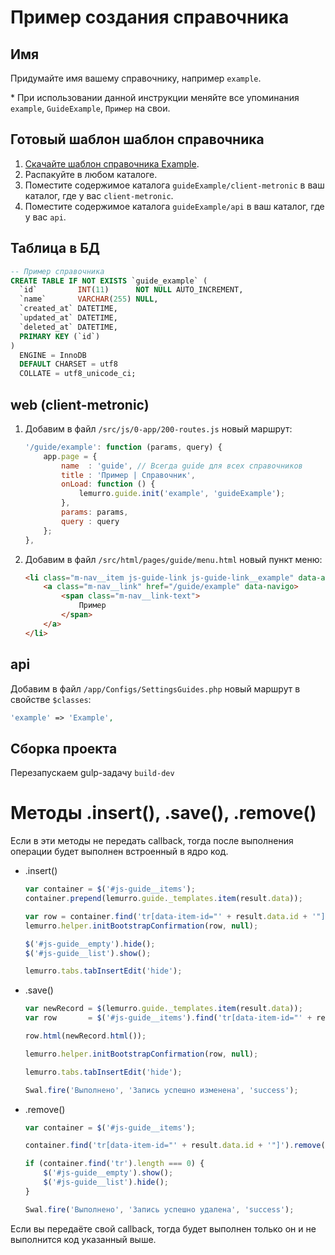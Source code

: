# Пример создания справочника

## Имя
Придумайте имя вашему справочнику, например `example`.

\* При использовании данной инструкции меняйте все упоминания `example`, `GuideExample`, `Пример` на свои.

## Готовый шаблон шаблон справочника
1. [Скачайте шаблон справочника Example](https://github.com/Lemurro/resources/raw/master/2.0_examples/guideExample.zip).
2. Распакуйте в любом каталоге.
3. Поместите содержимое каталога `guideExample/client-metronic` в ваш каталог, где у вас `client-metronic`.
4. Поместите содержимое каталога `guideExample/api` в ваш каталог, где у вас `api`.

## Таблица в БД
```sql
-- Пример справочника
CREATE TABLE IF NOT EXISTS `guide_example` (
  `id`         INT(11)      NOT NULL AUTO_INCREMENT,
  `name`       VARCHAR(255) NULL,
  `created_at` DATETIME,
  `updated_at` DATETIME,
  `deleted_at` DATETIME,
  PRIMARY KEY (`id`)
)
  ENGINE = InnoDB
  DEFAULT CHARSET = utf8
  COLLATE = utf8_unicode_ci;
```

## web (client-metronic)
1. Добавим в файл `/src/js/0-app/200-routes.js` новый маршрут:
    ```javascript
    '/guide/example': function (params, query) {
        app.page = {
            name  : 'guide', // Всегда guide для всех справочников
            title : 'Пример | Справочник',
            onLoad: function () {
                lemurro.guide.init('example', 'guideExample');
            },
            params: params,
            query : query
        };
    },
    ```
2. Добавим в файл `/src/html/pages/guide/menu.html` новый пункт меню:
    ```html
    <li class="m-nav__item js-guide-link js-guide-link__example" data-active-class="m-nav__item--active">
        <a class="m-nav__link" href="/guide/example" data-navigo>
            <span class="m-nav__link-text">
                Пример
            </span>
        </a>
    </li>
    ```

## api
Добавим в файл `/app/Configs/SettingsGuides.php` новый маршрут в свойстве `$classes`:
```php
'example' => 'Example',
```

## Сборка проекта
Перезапускаем gulp-задачу `build-dev`

# Методы .insert(), .save(), .remove()
Если в эти методы не передать callback, тогда после выполнения операции будет выполнен встроенный в ядро код.
- .insert()
  ```javascript
  var container = $('#js-guide__items');
  container.prepend(lemurro.guide._templates.item(result.data));

  var row = container.find('tr[data-item-id="' + result.data.id + '"]');
  lemurro.helper.initBootstrapConfirmation(row, null);

  $('#js-guide__empty').hide();
  $('#js-guide__list').show();

  lemurro.tabs.tabInsertEdit('hide');
  ```
- .save()
  ```javascript
  var newRecord = $(lemurro.guide._templates.item(result.data));
  var row       = $('#js-guide__items').find('tr[data-item-id="' + result.data.id + '"]');

  row.html(newRecord.html());

  lemurro.helper.initBootstrapConfirmation(row, null);

  lemurro.tabs.tabInsertEdit('hide');

  Swal.fire('Выполнено', 'Запись успешно изменена', 'success');
  ```
- .remove()
  ```javascript
  var container = $('#js-guide__items');

  container.find('tr[data-item-id="' + result.data.id + '"]').remove();

  if (container.find('tr').length === 0) {
      $('#js-guide__empty').show();
      $('#js-guide__list').hide();
  }

  Swal.fire('Выполнено', 'Запись успешно удалена', 'success');
  ```
Если вы передаёте свой callback, тогда будет выполнен только он и не выполнится код указанный выше.